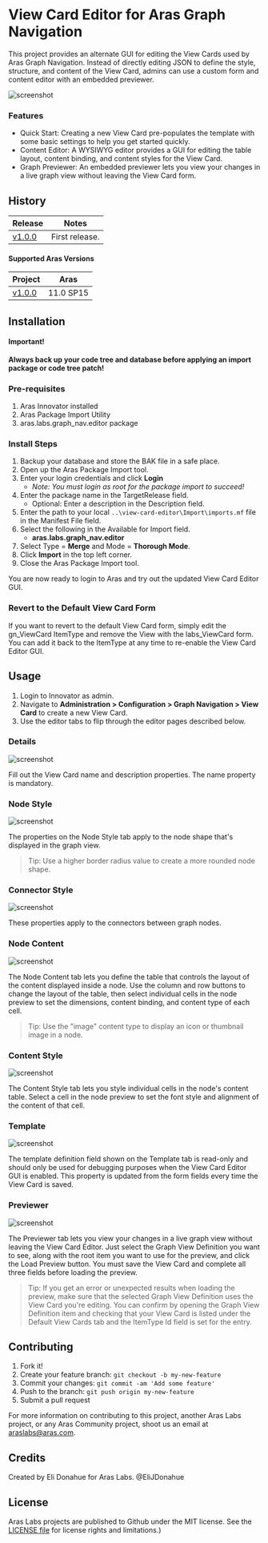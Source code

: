 # View Card Editor for Aras Graph Navigation

This project provides an alternate GUI for editing the View Cards used by Aras Graph Navigation. Instead of directly editing JSON to define the style, structure, and content of the View Card, admins can use a custom form and content editor with an embedded previewer.

![screenshot](Screenshots/view-card-editor.gif)

### Features
* Quick Start: Creating a new View Card pre-populates the template with some basic settings to help you get started quickly.
* Content Editor: A WYSIWYG editor provides a GUI for editing the table layout, content binding, and content styles for the View Card.
* Graph Previewer: An embedded previewer lets you view your changes in a live graph view without leaving the View Card form.

## History

Release | Notes
--------|--------
[v1.0.0](https://github.com/ArasLabs/view-card-editor/releases/tag/v1.0.0) | First release.

#### Supported Aras Versions

Project | Aras
--------|------
[v1.0.0](https://github.com/ArasLabs/view-card-editor/releases/tag/v1.0.0) | 11.0 SP15

## Installation

#### Important!
**Always back up your code tree and database before applying an import package or code tree patch!**

### Pre-requisites

1. Aras Innovator installed
2. Aras Package Import Utility
3. aras.labs.graph_nav.editor package

### Install Steps

1. Backup your database and store the BAK file in a safe place.
2. Open up the Aras Package Import tool.
3. Enter your login credentials and click **Login**
    * _Note: You must login as root for the package import to succeed!_
4. Enter the package name in the TargetRelease field.
    * Optional: Enter a description in the Description field.
5. Enter the path to your local `..\view-card-editor\Import\imports.mf` file in the Manifest File field.
6. Select the following in the Available for Import field.
    * **aras.labs.graph_nav.editor**
7. Select Type = **Merge** and Mode = **Thorough Mode**.
8. Click **Import** in the top left corner.
9. Close the Aras Package Import tool.

You are now ready to login to Aras and try out the updated View Card Editor GUI.

### Revert to the Default View Card Form

If you want to revert to the default View Card form, simply edit the gn_ViewCard ItemType and remove the View with the labs_ViewCard form. You can add it back to the ItemType at any time to re-enable the View Card Editor GUI.

## Usage

1. Login to Innovator as admin.
2. Navigate to **Administration > Configuration > Graph Navigation > View Card** to create a new View Card.
3. Use the editor tabs to flip through the editor pages described below.

### Details
![screenshot](Screenshots/01-details.png)

Fill out the View Card name and description properties. The name property is mandatory.

### Node Style
![screenshot](Screenshots/02-node-style.png)

The properties on the Node Style tab apply to the node shape that's displayed in the graph view. 

>Tip: Use a higher border radius value to create a more rounded node shape.

### Connector Style
![screenshot](Screenshots/03-connector-style.png)

These properties apply to the connectors between graph nodes.

### Node Content
![screenshot](Screenshots/04-node-content.png)

The Node Content tab lets you define the table that controls the layout of the content displayed inside a node. Use the column and row buttons to change the layout of the table, then select individual cells in the node preview to set the dimensions, content binding, and content type of each cell. 

>Tip: Use the "image" content type to display an icon or thumbnail image in a node.

### Content Style
![screenshot](Screenshots/05-content-style.png)

The Content Style tab lets you style individual cells in the node's content table. Select a cell in the node preview to set the font style and alignment of the content of that cell.

### Template
![screenshot](Screenshots/06-template.png)

The template definition field shown on the Template tab is read-only and should only be used for debugging purposes when the View Card Editor GUI is enabled. This property is updated from the form fields every time the View Card is saved.

### Previewer
![screenshot](Screenshots/07-previewer.png)

The Previewer tab lets you view your changes in a live graph view without leaving the View Card Editor. Just select the Graph View Definition you want to see, along with the root item you want to use for the preview, and click the Load Preview button. You must save the View Card and complete all three fields before loading the preview.

>Tip: If you get an error or unexpected results when loading the preview, make sure that the selected Graph View Definition uses the View Card you're editing. You can confirm by opening the Graph View Definition item and checking that your View Card is listed under the Default View Cards tab and the ItemType Id field is set for the entry.

## Contributing

1. Fork it!
2. Create your feature branch: `git checkout -b my-new-feature`
3. Commit your changes: `git commit -am 'Add some feature'`
4. Push to the branch: `git push origin my-new-feature`
5. Submit a pull request

For more information on contributing to this project, another Aras Labs project, or any Aras Community project, shoot us an email at araslabs@aras.com.

## Credits

Created by Eli Donahue for Aras Labs. @EliJDonahue

## License

Aras Labs projects are published to Github under the MIT license. See the [LICENSE file](./LICENSE.md) for license rights and limitations.)